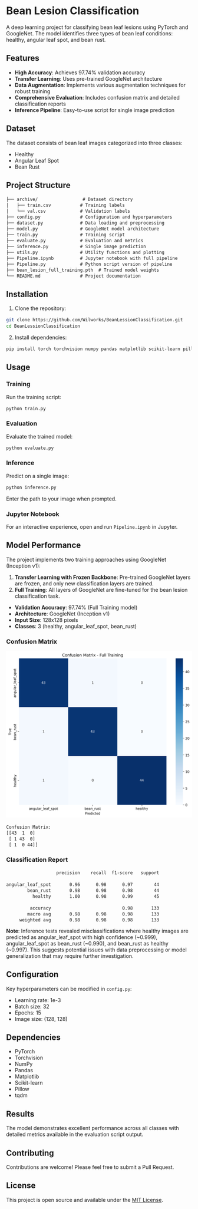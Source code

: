 # Bean Lesion Classification

A deep learning project for classifying bean leaf lesions using PyTorch and GoogleNet. The model identifies three types of bean leaf conditions: healthy, angular leaf spot, and bean rust.

## Features

- **High Accuracy**: Achieves 97.74% validation accuracy
- **Transfer Learning**: Uses pre-trained GoogleNet architecture
- **Data Augmentation**: Implements various augmentation techniques for robust training
- **Comprehensive Evaluation**: Includes confusion matrix and detailed classification reports
- **Inference Pipeline**: Easy-to-use script for single image prediction

## Dataset

The dataset consists of bean leaf images categorized into three classes:
- Healthy
- Angular Leaf Spot
- Bean Rust

## Project Structure

```
├── archive/                 # Dataset directory
│   ├── train.csv           # Training labels
│   └── val.csv             # Validation labels
├── config.py               # Configuration and hyperparameters
├── dataset.py              # Data loading and preprocessing
├── model.py                # GoogleNet model architecture
├── train.py                # Training script
├── evaluate.py             # Evaluation and metrics
├── inference.py            # Single image prediction
├── utils.py                # Utility functions and plotting
├── Pipeline.ipynb          # Jupyter notebook with full pipeline
├── Pipeline.py             # Python script version of pipeline
├── bean_lesion_full_training.pth  # Trained model weights
└── README.md               # Project documentation
```

## Installation

1. Clone the repository:
```bash
git clone https://github.com/Wilworks/BeanLessionClassification.git
cd BeanLessionClassification
```

2. Install dependencies:
```bash
pip install torch torchvision numpy pandas matplotlib scikit-learn pillow tqdm
```

## Usage

### Training

Run the training script:
```bash
python train.py
```

### Evaluation

Evaluate the trained model:
```bash
python evaluate.py
```

### Inference

Predict on a single image:
```bash
python inference.py
```
Enter the path to your image when prompted.

### Jupyter Notebook

For an interactive experience, open and run `Pipeline.ipynb` in Jupyter.

## Model Performance

The project implements two training approaches using GoogleNet (Inception v1):

1. **Transfer Learning with Frozen Backbone**: Pre-trained GoogleNet layers are frozen, and only new classification layers are trained.
2. **Full Training**: All layers of GoogleNet are fine-tuned for the bean lesion classification task.

- **Validation Accuracy**: 97.74% (Full Training model)
- **Architecture**: GoogleNet (Inception v1)
- **Input Size**: 128x128 pixels
- **Classes**: 3 (healthy, angular_leaf_spot, bean_rust)

### Confusion Matrix

![Confusion Matrix](confusion_matrix.png)

```
Confusion Matrix:
[[43  1  0]
 [ 1 43  0]
 [ 1  0 44]]
```

### Classification Report

```
                   precision    recall  f1-score   support

angular_leaf_spot       0.96      0.98      0.97        44
        bean_rust       0.98      0.98      0.98        44
          healthy       1.00      0.98      0.99        45

         accuracy                           0.98       133
        macro avg       0.98      0.98      0.98       133
     weighted avg       0.98      0.98      0.98       133
```

**Note**: Inference tests revealed misclassifications where healthy images are predicted as angular_leaf_spot with high confidence (~0.999), angular_leaf_spot as bean_rust (~0.990), and bean_rust as healthy (~0.997). This suggests potential issues with data preprocessing or model generalization that may require further investigation.

## Configuration

Key hyperparameters can be modified in `config.py`:
- Learning rate: 1e-3
- Batch size: 32
- Epochs: 15
- Image size: (128, 128)

## Dependencies

- PyTorch
- Torchvision
- NumPy
- Pandas
- Matplotlib
- Scikit-learn
- Pillow
- tqdm

## Results

The model demonstrates excellent performance across all classes with detailed metrics available in the evaluation script output.

## Contributing

Contributions are welcome! Please feel free to submit a Pull Request.

## License

This project is open source and available under the [MIT License](LICENSE).
